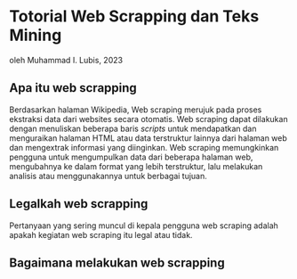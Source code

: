 # Totorial Web Scrapping dan Teks Mining 
oleh Muhammad I. Lubis, 2023

## Apa itu web scrapping
Berdasarkan halaman Wikipedia, Web scraping merujuk pada proses ekstraksi data dari websites secara otomatis. Web scraping dapat dilakukan dengan menuliskan beberapa baris *scripts* untuk mendapatkan dan menguraikan halaman HTML atau data terstruktur lainnya dari halaman web dan mengextrak informasi yang diinginkan. Web scraping memungkinkan pengguna untuk mengumpulkan data dari beberapa halaman web, mengubahnya ke dalam format yang lebih terstruktur, lalu melakukan analisis atau menggunakannya untuk berbagai tujuan.

## Legalkah web scrapping
Pertanyaan yang sering muncul di kepala pengguna web scraping adalah apakah kegiatan web scraping itu legal atau tidak. 

## Bagaimana melakukan web scrapping
